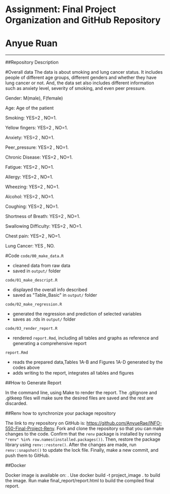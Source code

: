 # Assignment: Final Project Organization and GitHub Repository
# Anyue Ruan

------------------------------------------------------------------------

##Repository Description

#Overall data
The data is about smoking and lung cancer status. It includes people of different age groups, different genders and whether they have lung cancer or not. And, the data set also includes different information such as anxiety level, severity of smoking, and even peer pressure.

Gender: M(male), F(female)

Age: Age of the patient

Smoking: YES=2 , NO=1.

Yellow fingers: YES=2 , NO=1.

Anxiety: YES=2 , NO=1.

Peer_pressure: YES=2 , NO=1.

Chronic Disease: YES=2 , NO=1.

Fatigue: YES=2 , NO=1.

Allergy: YES=2 , NO=1.

Wheezing: YES=2 , NO=1.

Alcohol: YES=2 , NO=1.

Coughing: YES=2 , NO=1.

Shortness of Breath: YES=2 , NO=1.

Swallowing Difficulty: YES=2 , NO=1.

Chest pain: YES=2 , NO=1.

Lung Cancer: YES , NO.

#Code
`code/00_make_data.R`

  - cleaned data from raw data
  - saved in `output/` folder

`code/01_make_descript.R`

  - displayed the overall info described
  - saved as "Table_Basic" in `output/` folder

`code/02_make_regression.R`

  - generated the regression and prediction of selected variables
  - saves as .rds in `output/` folder

`code/03_render_report.R`

  - rendered `report.Rmd`, including all tables and graphs as reference and generating a comprehensive report

`report.Rmd`

  - reads the prepared data,Tables 1A-B and Figures 1A-D generated by the codes above
  - adds writing to the report, integrates all tables and figures
  
##How to Generate Report

In the command line, using Make to render the report. The .gitignore and .gitkeep files will make sure the desired files are saved and the rest are discarded. 

##Renv  how to synchronize your package repository

The link to my repository on GitHub is: https://github.com/AnyueRae/INFO-550-Final-Project-Renv. Fork and clone the repository so that you can make changes to the code. Confirm that the `renv` package is installed by running `"renv" %in% row.names(installed.packages())`. Then, restore the package library using `renv::restore()`. After the changes are made, run `renv::snapshot()` to update the lock file. Finally, make a new commit, and push them to GitHub. 

##Docker

Docker image is available on: . Use docker build -t project_image . to build the image. Run make final_report/report.html to build the compiled final report.


